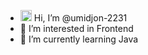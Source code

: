 - <img height="18" src="https://media.giphy.com/media/hvRJCLFzcasrR4ia7z/giphy.gif" alt=""> Hi, I’m @umidjon-2231
- 👀 I’m interested in Frontend
- 🌱 I’m currently learning Java

<!---
umidjon-2231/umidjon-2231 is a ✨ special ✨ repository because its `README.md` (this file) appears on your GitHub profile.
You can click the Preview link to take a look at your changes.
--->
